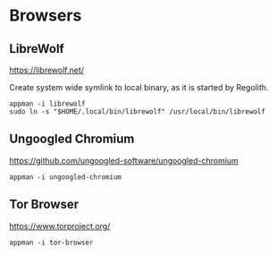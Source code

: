 # Browsers

## LibreWolf

https://librewolf.net/

Create system wide symlink to local binary, as it is started by Regolith.

```shell:terminal
appman -i librewolf
sudo ln -s "$HOME/.local/bin/librewolf" /usr/local/bin/librewolf
```

## Ungoogled Chromium

https://github.com/ungoogled-software/ungoogled-chromium

```shell:terminal
appman -i ungoogled-chromium
```

## Tor Browser

https://www.torproject.org/

```shell:terminal
appman -i tor-browser
```
